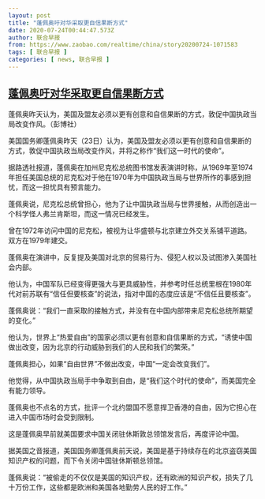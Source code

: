 ```yaml
---
layout: post
title: "蓬佩奥吁对华采取更自信果断方式"
date: 2020-07-24T00:44:47.573Z
author: 联合早报
from: https://www.zaobao.com/realtime/china/story20200724-1071583
tags: [ 联合早报 ]
categories: [ news, 联合早报 ]
---
```

<!--1595578440000-->
[蓬佩奥吁对华采取更自信果断方式](https://www.zaobao.com/realtime/china/story20200724-1071583)
------

<div>
<div class="figure-media"><img class="img-fluid lazyload" data-src="https://www.zaobao.com.sg/sites/default/files/styles/article_large_full/public/images/202007/20200724/363515629_0-6.jpg?itok=izPI8tOD" title="蓬佩奥昨天认为，美国及盟友必须以更有创意和自信果断的方式，敦促中国执政当局改变作风。（彭博社）" alt src="https://www.zaobao.com.sg/sites/default/files/styles/article_large_full/public/images/202007/20200724/363515629_0-6.jpg?itok=izPI8tOD" referrerpolicy="no-referrer"></div><figcaption>蓬佩奥昨天认为，美国及盟友必须以更有创意和自信果断的方式，敦促中国执政当局改变作风。（彭博社）</figcaption><p>美国国务卿蓬佩奥昨天（23日）认为，美国及盟友必须以更有创意和自信果断的方式，敦促中国执政当局改变作风，并将之称作“我们这一时代的使命”。</p><p>据路透社报道，蓬佩奥在加州尼克松总统图书馆发表演讲时称，从1969年至1974年担任美国总统的尼克松对于他在1970年为中国执政当局与世界所作的事感到担忧，而这一担忧具有预言能力。</p><p>蓬佩奥说，尼克松总统曾担心，他为了让中国执政当局与世界接触，从而创造出一个科学怪人弗兰肯斯坦，而这一情况已经发生。</p><section id="imu"><div id="dfp-ad-imu1-wrapper" class="dfp-tag-wrapper"><div id="dfp-ad-imu1" class="dfp-tag-wrapper"></div></div></section><p>曾在1972年访问中国的尼克松，被视为让华盛顿与北京建立外交关系铺平道路。双方在1979年建交。</p><p>蓬佩奥在演讲中，反复提及美国对北京的贸易行为、侵犯人权以及试图渗入美国社会内部。</p><p>他认为，中国军队已经变得更强大与更具威胁性，并参考时任总统里根在1980年代对前苏联有“信任但要核查”的说法，指对中国的态度应该是“不信任且要核查”。</p><p>蓬佩奥说：“我们一直采取的接触方式，并没有在中国内部带来尼克松总统所期望的变化。”</p><div id="innity-in-post"></div><div id="dfp-ad-midarticlespecial-wrapper" class="dfp-tag-wrapper"><div id="dfp-ad-midarticlespecial" class="dfp-tag-wrapper"></div></div><p>他认为，世界上“热爱自由”的国家必须以更有创意和自信果断的方式，“诱使中国做出改变，因为北京的行动威胁到我们的人民和我们的繁荣。”</p><p>蓬佩奥担心，如果“自由世界”不做出改变，中国“一定会改变我们”。</p><p>他觉得，从中国执政当局手中争取到自由，是“我们这个时代的使命”，而美国完全有能力领导。</p><p>蓬佩奥也不点名的方式，批评一个北约盟国不愿意捍卫香港的自由，因为它担心在进入中国市场时会受到限制。</p><p>这是蓬佩奥早前就美国要求中国关闭驻休斯敦总领馆发言后，再度评论中国。</p><p>据美国之音报道，美国国务卿蓬佩奥前天说，美国是基于持续存在的北京盗窃美国知识产权的问题，而下令关闭中国驻休斯顿总领馆。</p><p>蓬佩奥说：“被偷走的不仅仅是美国的知识产权，还有欧洲的知识产权，损失了几十万份工作，这些都是欧洲和美国各地勤劳人民的好工作。”</p>
</div>
